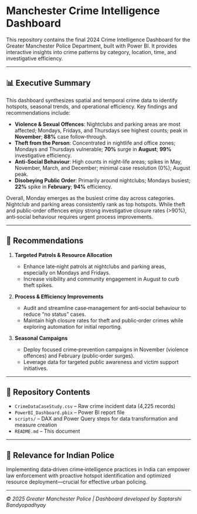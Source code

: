 # Manchester Crime Intelligence Dashboard

This repository contains the final 2024 Crime Intelligence Dashboard for the Greater Manchester Police Department, built with Power BI. It provides interactive insights into crime patterns by category, location, time, and investigative efficiency.

---

## 📊 Executive Summary

This dashboard synthesizes spatial and temporal crime data to identify hotspots, seasonal trends, and operational efficiency. Key findings and recommendations include:

- **Violence & Sexual Offences**: Nightclubs and parking areas are most affected; Mondays, Fridays, and Thursdays see highest counts; peak in **November**; **88%** case follow‑through.
- **Theft from the Person**: Concentrated in nightlife and office zones; Mondays and Thursdays vulnerable; **70%** surge in **August**; **99%** investigative efficiency.
- **Anti‑Social Behaviour**: High counts in night‑life areas; spikes in May, November, March, and December; minimal case resolution (0%); August peak.
- **Disobeying Public Order**: Primarily around nightclubs; Mondays busiest; **22%** spike in **February**; **94%** efficiency.

Overall, Monday emerges as the busiest crime day across categories. Nightclub and parking areas consistently rank as top hotspots. While theft and public‑order offences enjoy strong investigative closure rates (>90%), anti‑social behaviour requires urgent process improvements.

---

## 🚀 Recommendations

1. **Targeted Patrols & Resource Allocation**  
   - Enhance late‑night patrols at nightclubs and parking areas, especially on Mondays and Fridays.  
   - Increase visibility and community engagement in August to curb theft spikes.

2. **Process & Efficiency Improvements**  
   - Audit and streamline case‑management for anti‑social behaviour to reduce “no status” cases.  
   - Maintain high closure rates for theft and public‑order crimes while exploring automation for initial reporting.

3. **Seasonal Campaigns**  
   - Deploy focused crime‑prevention campaigns in November (violence offences) and February (public‑order surges).  
   - Leverage data for targeted public awareness and victim support initiatives.

---

## 📂 Repository Contents

- `CrimeDataCaseStudy.csv` – Raw crime incident data (4,225 records)  
- `PowerBI_Dashboard.pbix` – Power BI report file  
- `scripts/` – DAX and Power Query steps for data transformation and measure creation  
- `README.md` – This document

---

## 📖 Relevance for Indian Police

Implementing data‑driven crime‑intelligence practices in India can empower law enforcement with proactive hotspot identification and optimized resource deployment—crucial for effective urban policing.

---

*© 2025 Greater Manchester Police | Dashboard developed by Saptarshi Bandyopadhyay*

